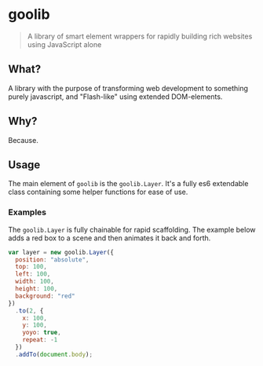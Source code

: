 # goolib
> A library of smart element wrappers for rapidly building rich websites using JavaScript alone

## What?
A library with the purpose of transforming web development to something purely javascript, and "Flash-like" using extended DOM-elements.

## Why?
Because.

## Usage
The main element of `goolib` is the `goolib.Layer`. It's a fully es6 extendable class containing some helper functions for ease of use.

### Examples
The `goolib.Layer` is fully chainable for rapid scaffolding. The example below adds a red box to a scene and then animates it back and forth.

```javascript
var layer = new goolib.Layer({
  position: "absolute",
  top: 100,
  left: 100,
  width: 100,
  height: 100,
  background: "red"
})
  .to(2, {
    x: 100,
    y: 100,
    yoyo: true,
    repeat: -1
  })
  .addTo(document.body);
```
